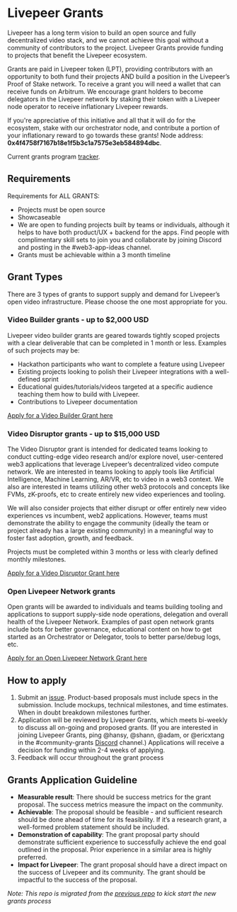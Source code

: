 # Livepeer Grants

Livepeer has a long term vision to build an open source and  fully decentralized video stack, and we cannot achieve this goal without a community of contributors to the project. Livepeer Grants provide funding to projects that benefit the Livepeer ecosystem.

Grants are paid in Livepeer token (LPT), providing contributors with an opportunity to both fund their projects AND build a position in the Livepeer’s Proof of Stake network. To receive a grant you will need a wallet that can receive funds on Arbitrum. We encourage grant holders to become delegators in the Livepeer network by staking their token with a Livepeer node operator to receive inflationary Livepeer rewards.

If you're appreciative of this initiative and all that it will do for the ecosystem, stake with our orchestrator node, and contribute a portion of your inflationary reward to go towards these grants! Node address: **0x4f4758f7167b18e1f5b3c1a7575e3eb584894dbc**.

Current grants program [tracker](https://docs.google.com/spreadsheets/d/12B-NUgwWhP5R16kR1aGiOHw4HrK5fZ7bv8yBx4m876w/edit?usp=sharing).

## Requirements

Requirements for ALL GRANTS:

- Projects must be open source
- Showcaseable
- We are open to funding projects built by teams or individuals, although it helps to have both product/UX + backend for the apps. Find people with complimentary skill sets to join you and collaborate by joining Discord and posting in the #web3-app-ideas channel.
- Grants must be achievable within a 3 month timeline

## Grant Types

There are 3 types of grants to support supply and demand for Livepeer’s open video infrastructure. Please choose the one most appropriate for you.

### Video Builder grants - up to $2,000 USD

Livepeer video builder grants are geared towards tightly scoped projects with a clear deliverable that can be completed in 1 month or less. Examples of such projects may be:

- Hackathon participants who want to complete a feature using Livepeer 
- Existing projects looking to polish their Livepeer integrations with a well-defined sprint
- Educational guides/tutorials/videos targeted at a specific audience teaching them how to build with Livepeer.
- Contributions to Livepeer documentation 

[Apply for a Video Builder Grant here](https://github.com/livepeer/Grant-Program/issues/new?assignees=hansy&labels=&template=video_builder_grant.yml&title=%5BBuilder+Grant%5D%3A+)

### Video Disruptor grants - up to $15,000 USD

The Video Disruptor grant is intended for dedicated teams looking to conduct cutting-edge video research and/or explore novel, user-centered web3 applications that leverage Livepeer’s decentralized video compute network. We are interested in teams looking to apply tools like Artificial Intelligence, Machine Learning, AR/VR, etc to video in a web3 context. We also are interested in teams utilizing other web3 protocols and concepts like FVMs, zK-proofs, etc to create entirely new video experiences and tooling.

We will also consider projects that either disrupt or offer entirely new video experiences vs incumbent, web2 applications. However, teams must demonstrate the ability to engage the community (ideally the team or project already has a large existing community) in a meaningful way to foster fast adoption, growth, and feedback. 

Projects must be completed within 3 months or less with clearly defined monthly milestones. 

[Apply for a Video Disruptor Grant here](https://github.com/livepeer/Grant-Program/issues/new?assignees=hansy&labels=&template=video_disruptors_grant.yml&title=%5BVideo+Disruptors+Grant%5D%3A+)

### Open Livepeer Network grants 

Open grants will be awarded to individuals and teams building tooling and applications to support supply-side node operations, delegation and overall health of the Livepeer Network. Examples of past open network grants include bots for better governance, educational content on how to get started as an Orchestrator or Delegator, tools to better parse/debug logs, etc.

[Apply for an Open Livepeer Network Grant here](https://github.com/livepeer/Grant-Program/issues/new?assignees=hansy&labels=&template=open_livepeer_network_grant.yml&title=%5BOpen+LN+Grant%5D%3A+)

## How to apply

1. Submit an [issue](https://github.com/livepeer/Grant-Program/issues/new/choose). Product-based proposals must include specs in the submission. Include mockups, technical milestones, and time estimates. When in doubt breakdown milestones further. 
2. Application will be reviewed by Livepeer Grants, which meets bi-weekly to discuss all on-going and proposed grants. (If you are interested in joining Livepeer Grants, ping @hansy, @shann, @adam, or @ericxtang in the #community-grants [Discord](https://discord.gg/cmpB7sH) channel.) Applications will receive a decision for funding within 2-4 weeks of applying.
3. Feedback will occur throughout the grant process 

## Grants Application Guideline

- **Measurable result**: There should be success metrics for the grant proposal. The success metrics measure the impact on the community.
- **Achievable**: The proposal should be feasible - and sufficient research should be done ahead of time for its feasibility. If it’s a research grant, a well-formed problem statement should be included.
- **Demonstration of capability**: The grant proposal party should demonstrate sufficient experience to successfully achieve the end goal outlined in the proposal. Prior experience in a similar area is highly preferred.
- **Impact for Livepeer**: The grant proposal should have a direct impact on the success of Livepeer and its community. The grant should be impactful to the success of the proposal.

_Note: This repo is migrated from the [previous repo](https://github.com/Livepeer-Community-Node/Grant-Program) to kick start the new grants process_
